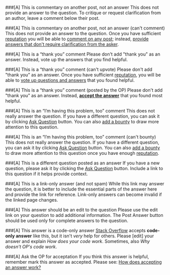###[A] This is commentary on another post, not an answer
This does not provide an answer to the question. To critique or request clarification from an author, leave a comment below their post.

###[A] This is commentary on another post, not an answer (can't comment)
This does not provide an answer to the question. Once you have sufficient [reputation](//$SITEURL$/help/whats-reputation) you will be able to [comment on any post](//$SITEURL$//privileges/comment); instead, [provide answers that don't require clarification from the asker](//meta.stackexchange.com/questions/214173).

###[A] This is a “thank you” comment
Please don't add "thank you" as an answer. Instead, vote up the answers that you find helpful.

###[A] This is a “thank you” comment (can't upvote)
Please don't add "thank you" as an answer. Once you have sufficient [reputation](//$SITEURL$/help/whats-reputation), you will be able to [vote up questions and answers](//$SITEURL$/privileges/vote-up) that you found helpful.

###[A] This is a “thank you” comment (posted by the OP)
Please don't add "thank you" as an answer. Instead, **[accept the answer](http://stackoverflow.com/help/accepted-answer)** that you found most helpful.

###[A] This is an “I’m having this problem, too” comment
This does not really answer the question. If you have a different question, you can ask it by clicking [Ask Question](//$SITEURL$/questions/ask) button. You can also [add a bounty](//$SITEURL$/privileges/set-bounties) to draw more attention to this question.

###[A] This is an “I’m having this problem, too” comment (can't bounty)
This does not really answer the question. If you have a different question, you can ask it by clicking [Ask Question](//$SITEURL$/questions/ask) button. You can also [add a bounty](//$SITEURL$/privileges/set-bounties) to draw more attention to this question once you have enough [reputation](//$SITEURL$/help/whats-reputation).

###[A] This is a different question posted as an answer
If you have a new question, please ask it by clicking the [Ask Question](//$SITEURL$/questions/ask) button. Include a link to this question if it helps provide context.

###[A] This is a link-only answer (and not spam)
While this link may answer the question, it is better to include the essential parts of the answer here and provide the link for reference. Link-only answers can become invalid if the linked page changes.

###[A] This answer should be an edit to the question
Please use the edit link on your question to add additional information. The Post Answer button should be used only for complete answers to the question.

###[A] This answer is a code-only answer
[Stack Overflow](//$SITEURL$) accepts **code-only answer** like this, but it isn't *very* help for others. Please [edit] your answer and explain *How does your code work*. Sometimes, also *Why doesn't OP's code work*.

###[A] Ask the OP for acceptation
If you think this answer is helpful, remember mark this answer as accepted. Please see: [How does accepting an answer work?](//meta.stackexchange.com/questions/5234)
